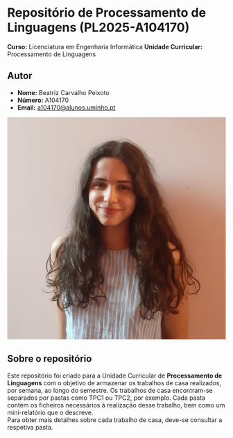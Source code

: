 # Repositório de Processamento de Linguagens (PL2025-A104170)

**Curso:** Licenciatura em Engenharia Informática
**Unidade Curricular:** Processamento de Linguagens

## Autor

- **Nome:** Beatriz Carvalho Peixoto
- **Número:** A104170
- **Email:** a104170@alunos.uminho.pt

![Fotografia de identificação](images/foto_identificacao.png)

## Sobre o repositório

Este repositório foi criado para a Unidade Curricular de **Processamento de Linguagens** com o objetivo de armazenar os trabalhos de casa realizados, por semana, ao longo do semestre. Os trabalhos de casa encontram-se separados por pastas como TPC1 ou TPC2, por exemplo. Cada pasta contém os ficheiros necessários à realização desse trabalho, bem como um mini-relatório que o descreve.   
Para obter mais detalhes sobre cada trabalho de casa, deve-se consultar a respetiva pasta.